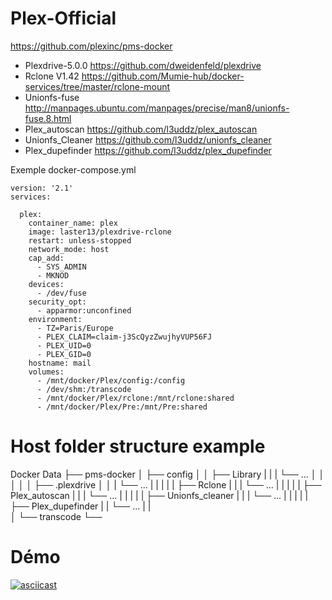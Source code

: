 # Plex-Official
https://github.com/plexinc/pms-docker
* Plexdrive-5.0.0 https://github.com/dweidenfeld/plexdrive
* Rclone V1.42    https://github.com/Mumie-hub/docker-services/tree/master/rclone-mount
* Unionfs-fuse    http://manpages.ubuntu.com/manpages/precise/man8/unionfs-fuse.8.html
* Plex_autoscan   https://github.com/l3uddz/plex_autoscan
* Unionfs_Cleaner https://github.com/l3uddz/unionfs_cleaner
* Plex_dupefinder https://github.com/l3uddz/plex_dupefinder


Exemple docker-compose.yml
```
version: '2.1'
services:

  plex:
    container_name: plex
    image: laster13/plexdrive-rclone
    restart: unless-stopped
    network_mode: host
    cap_add:
      - SYS_ADMIN
      - MKNOD
    devices:
      - /dev/fuse
    security_opt:
      - apparmor:unconfined
    environment:
      - TZ=Paris/Europe
      - PLEX_CLAIM=claim-j3ScQyzZwujhyVUP56FJ
      - PLEX_UID=0
      - PLEX_GID=0
    hostname: mail
    volumes:
      - /mnt/docker/Plex/config:/config
      - /dev/shm:/transcode
      - /mnt/docker/Plex/rclone:/mnt/rclone:shared
      - /mnt/docker/Plex/Pre:/mnt/Pre:shared
```           
# Host folder structure example

Docker Data
├── pms-docker
│   ├── config
│   │   ├── Library
|   |   |   └── ...
│   │   │
│   │   ├── .plexdrive
│   │   |   └── ...
|   |   | 
|   |   ├── Rclone
|   |   |   └── ...
|   |   |
|   |   ├── Plex_autoscan
|   |   |   └── ...
|   |   |
|   |   ├── Unionfs_cleaner
|   |   |   └── ...
|   |   |
|   |   ├── Plex_dupefinder
|   |       └── ...
|   |   
│   └── transcode
└──

# Démo

[![asciicast](https://asciinema.org/a/ByqEAq3tpxn3lIw8mfUvaJ68L.png)](https://asciinema.org/a/ByqEAq3tpxn3lIw8mfUvaJ68L?autoplay=1)
